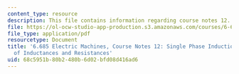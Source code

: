 ```yaml
---
content_type: resource
description: This file contains information regarding course notes 12.
file: https://ol-ocw-studio-app-production.s3.amazonaws.com/courses/6-685-electric-machines-fall-2013/68c5951b80b2480b6d02bfd08d416ad6_MIT6_685F13_chapter12.pdf
file_type: application/pdf
resourcetype: Document
title: '6.685 Electric Machines, Course Notes 12: Single Phase Induction Motors, Modeling
  of Inductances and Resistances'
uid: 68c5951b-80b2-480b-6d02-bfd08d416ad6
---
```

